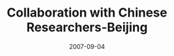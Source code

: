 ---
date: 2007-09-04
title: "Collaboration with Chinese Researchers-Beijing"
source: SoIC News
sourceUrl: http://www.slis.indiana.edu/news/story.php?story_id=1556
pdfLink: 20070904-borner-china-collaboration.pdf
---